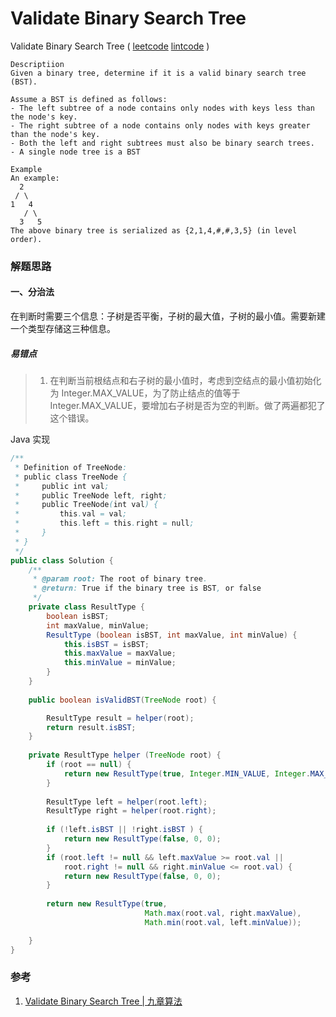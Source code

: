 # Validate Binary Search Tree

Validate Binary Search Tree ( [leetcode]() [lintcode](http://www.lintcode.com/en/problem/validate-binary-search-tree/) )

```
Descriptiion
Given a binary tree, determine if it is a valid binary search tree (BST).

Assume a BST is defined as follows:
- The left subtree of a node contains only nodes with keys less than the node's key.
- The right subtree of a node contains only nodes with keys greater than the node's key.
- Both the left and right subtrees must also be binary search trees.
- A single node tree is a BST

Example
An example:
  2
 / \
1   4
   / \
  3   5
The above binary tree is serialized as {2,1,4,#,#,3,5} (in level order).
```



### 解题思路

#### 一、分治法

在判断时需要三个信息：子树是否平衡，子树的最大值，子树的最小值。需要新建一个类型存储这三种信息。

##### 易错点

> 1. 在判断当前根结点和右子树的最小值时，考虑到空结点的最小值初始化为 Integer.MAX_VALUE，为了防止结点的值等于 Integer.MAX_VALUE，要增加右子树是否为空的判断。做了两遍都犯了这个错误。

Java 实现

```java
/**
 * Definition of TreeNode:
 * public class TreeNode {
 *     public int val;
 *     public TreeNode left, right;
 *     public TreeNode(int val) {
 *         this.val = val;
 *         this.left = this.right = null;
 *     }
 * }
 */
public class Solution {
    /**
     * @param root: The root of binary tree.
     * @return: True if the binary tree is BST, or false
     */
    private class ResultType {
        boolean isBST;
        int maxValue, minValue;
        ResultType (boolean isBST, int maxValue, int minValue) {
            this.isBST = isBST;
            this.maxValue = maxValue;
            this.minValue = minValue;
        }
    }
    
    public boolean isValidBST(TreeNode root) {

        ResultType result = helper(root);
        return result.isBST;
    }
    
    private ResultType helper (TreeNode root) {
        if (root == null) {
            return new ResultType(true, Integer.MIN_VALUE, Integer.MAX_VALUE);
        }
        
        ResultType left = helper(root.left);
        ResultType right = helper(root.right);
        
        if (!left.isBST || !right.isBST ) {
            return new ResultType(false, 0, 0);
        }
        if (root.left != null && left.maxValue >= root.val ||
            root.right != null && right.minValue <= root.val) {
            return new ResultType(false, 0, 0);
        }
        
        return new ResultType(true,
                              Math.max(root.val, right.maxValue),
                              Math.min(root.val, left.minValue));

    }
}
```



### 参考

1. [Validate Binary Search Tree | 九章算法](http://www.lintcode.com/en/problem/validate-binary-search-tree/)